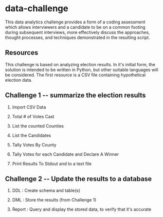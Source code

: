 # data-challenge
This data analytics challenge provides a form of a coding assessment which allows interviewers and a candidate to be on a common footing during subsequent interviews, more effectively discuss the approaches, thought processes, and techniques demonstrated in the resulting script.

## Resources
This challenge is based on analyzing election results.
In it's initial form, the solution is intended to be written in Python, but other suitable languages will be considered.
The first resource is a CSV file containing hypothetical election data.

## Challenge 1 -- summarize the election results
1. Import CSV Data

2. Total # of Votes Cast

3. List the counted Counties

4. List the Candidates

5. Tally Votes By County

6. Tally Votes for each Candidate and Declare A Winner

7. Print Results To Stdout and to a text file

## Challenge 2 -- Update the results to a database
1. DDL : Create schema and table(s)

2. DML : Store the results (from Challenge 1)

3. Report : Query and display the stored data, to verify that it's accurate
